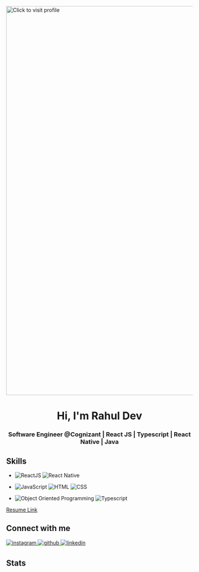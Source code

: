 <img src="https://drive.google.com/uc?export=view&id=1HWatXypJhdDKYVw-LfXmMaDsez5avd-p" style="width: 1050px; max-width: 100%; height: auto" title="Click to visit profile" />
</a>
<h1 align="center">Hi, I'm Rahul Dev</h1>
<h3 align="center">Software Engineer @Cognizant | React JS | Typescript | React Native | Java</h3>

## Skills
- <img alt="ReactJS" src="https://img.shields.io/badge/reactjs-%23ED8B00.svg?&style=for-the-badge&logo=react&logoColor=white"/> <img alt="React Native" src="https://img.shields.io/badge/reactnative-%23009500?&style=for-the-badge&logo=react&logoColor=white"/>

- <img alt="JavaScript" src="https://img.shields.io/badge/javascript-%23FF26BE.svg?&style=for-the-badge&logo=javascript&logoColor=white" /> <img alt="HTML" src="https://img.shields.io/badge/HTML5-E34F26?style=for-the-badge&logo=html5&logoColor=white" /> <img alt="CSS" src="https://img.shields.io/badge/CSS3-1572B6?style=for-the-badge&logo=css3&logoColor=white"/>

- <img alt="Object Oriented Programming" src="https://img.shields.io/badge/object_oriented_programming-%230095D5.svg?&style=for-the-badge&logo=object_oriented_programming&logoColor=white" /> <img alt="Typescript" src="https://img.shields.io/badge/TypeScript-007ACC?style=for-the-badge&logo=typescript&logoColor=white" />

<!-- - **Java** | **Kotlin**
- **Data Structures | Algorithms | Obejct Oriented Programming**
- **Android Studio | Firebase | XML | RestAPIs** -->

<!-- ## Coding Profiles
- **LeetCode** - Solved 400+ questions | [Profile Link](https://leetcode.com/baibhavrajputt/)
- **GeeksForGeeks** - Solved 200+ questions | [Profile Link](https://auth.geeksforgeeks.org/user/baibhavrajputt/profile/) -->


[Resume Link](https://drive.google.com/file/d/1IcMXeMedm0oqpuSO4_6mLN78A9OIBZ5F/view?usp=sharing)
  
## Connect with me  
<div align="left">
<a href="mailto:rdev.dev01@gmail.com" target="_blank">
<img src=https://img.shields.io/badge/gmail-%23000000.svg?&style=for-the-badge&logo=gmail&logoColor=white alt=instagram style="margin-bottom: 5px;" />
</a>  
<a href="https://github.com/RahulDev01" target="_blank">
<img src=https://img.shields.io/badge/github-%2324292e.svg?&style=for-the-badge&logo=github&logoColor=white alt=github style="margin-bottom: 5px;" />
</a>
<a href="https://linkedin.com/in/rahuldev01" target="_blank">
<img src=https://img.shields.io/badge/linkedin-%231E77B5.svg?&style=for-the-badge&logo=linkedin&logoColor=white alt=linkedin style="margin-bottom: 5px;" />
</a>
</div>    

## Stats


  

<!--- </a>

<p align="left"> <img src="https://komarev.com/ghpvc/?username=baibhavrajput&label=Profile%20views&color=0e75b6&style=flat" alt="baibhavrajput" /> </p>

<kbr>
<img align="left" src="https://github-readme-stats.vercel.app/api/top-langs?username=baibhavrajput&show_icons=true&locale=en&layout=compact" alt="baibhavrajput" />
</kbr>

<img align="left" src="https://github-readme-stats.vercel.app/api?username=baibhavrajput&show_icons=true&locale=en" alt="baibhavrajput" />
  

<a href="https://github.com/baibhavrajput/Campus-Connect-Kotlin-Android">
  <img align="center" src="https://github-readme-stats.vercel.app/api/pin/?username=baibhavrajput&repo=Campus-Connect-Kotlin-Android&theme=radical" />

</a>
<a href="https://github.com/baibhavrajput/FitMe-app-Android-Kotlin">
 <img align="center" src="https://github-readme-stats.vercel.app/api/pin/?username=baibhavrajput&repo=FitMe-app-Android-Kotlin&theme=dark" />
</a>

<div align="center"> -->
